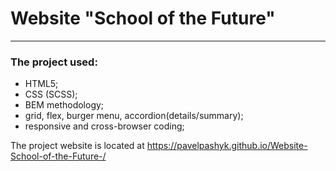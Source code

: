 # Website "School of the Future"
___

### The project used: 
* HTML5;
* CSS (SCSS);
* BEM methodology;
* grid, flex, burger menu, accordion(details/summary);
* responsive and cross-browser coding;



The project website is located at  https://pavelpashyk.github.io/Website-School-of-the-Future-/

